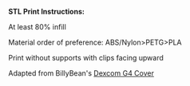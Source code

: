 **STL Print Instructions:**

At least 80% infill

Material order of preference: ABS/Nylon>PETG>PLA

Print without supports with clips facing upward

Adapted from BillyBean's [Dexcom G4 Cover](https://www.thingiverse.com/thing:2716515)